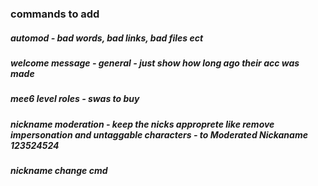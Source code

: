 
### commands to add

##### automod - bad words, bad links, bad files ect
##### welcome message - general -  just show how long ago their acc was made
##### mee6 level roles - swas to buy
##### nickname moderation - keep the nicks approprete like remove impersonation and untaggable characters - to Moderated Nickaname 123524524
##### nickname change cmd

